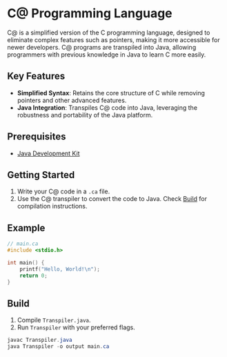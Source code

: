 # C@ Programming Language

C@ is a simplified version of the C programming language, designed to eliminate complex features such as pointers, making it more accessible for newer developers. C@ programs are transpiled into Java, allowing programmers with previous knowledge in Java to learn C more easily.

## Key Features

- **Simplified Syntax**: Retains the core structure of C while removing pointers and other advanced features.
- **Java Integration**: Transpiles C@ code into Java, leveraging the robustness and portability of the Java platform.

## Prerequisites

- [Java Development Kit](https://www.oracle.com/java/technologies/downloads/)

## Getting Started

1. Write your C@ code in a `.ca` file.
2. Use the C@ transpiler to convert the code to Java. Check [Build](#build) for compilation instructions.

## Example

```c
// main.ca
#include <stdio.h>

int main() {
    printf("Hello, World!\n");
    return 0;
}
```

## Build

1. Compile `Transpiler.java`.
2. Run `Transpiler` with your preferred flags.

```powershell
javac Transpiler.java
java Transpiler -o output main.ca
```
